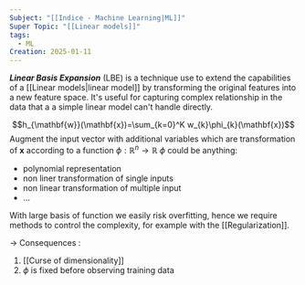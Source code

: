 ```yaml
---
Subject: "[[Indice - Machine Learning|ML]]"
Super Topic: "[[Linear models]]"
tags:
  - ML
Creation: 2025-01-11
---
```

***Linear Basis Expansion*** (LBE) is a technique use to extend the capabilities of a [[Linear models|linear model]] by transforming the original features into a new feature space. It's useful for capturing complex relationship in the data that a a simple linear model can't handle directly.

$$h_{\mathbf{w}}(\mathbf{x})=\sum_{k=0}^K w_{k}\phi_{k}(\mathbf{x})$$
Augment the input vector with additional variables which are transformation of $\mathbf{x}$ according to a function $\phi:\mathbb{R}^n\to \mathbb{R}$
$\phi$ could be anything:
- polynomial representation
- non liner transformation of single inputs
- non linear transformation of multiple input 
- ...

With large basis of function we  easily risk overfitting, hence we require methods to control the complexity, for example with the [[Regularization]].

-> Consequences : 
1. [[Curse of dimensionality]]
2. $\phi$ is fixed before observing training data